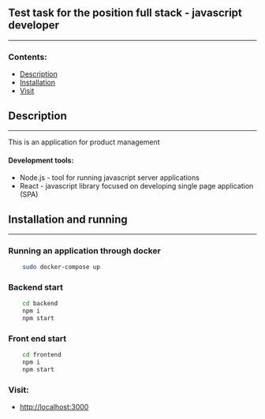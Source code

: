 ## Test task for the position full stack - javascript developer
***
### Contents:
* [Description](#description)
* [Installation](#installation-and-running)
* [Visit](#visit)
## Description
***

This is an application for product management

#### Development tools:
* Node.js - tool for running javascript server applications
* React - javascript library focused on developing single page application (SPA)
## Installation and running
***

### Running an application through docker
```sh
    sudo docker-compose up
```

### Backend start
```sh
    cd backend
    npm i
    npm start
```

### Front end start
```sh
    cd frontend
    npm i
    npm start
```
### Visit:
* [http://localhost:3000](http://localhost:3000)
